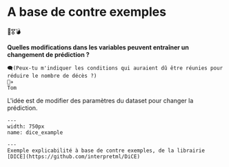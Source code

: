 # A base de contre exemples
🔫🎖️💣

**Quelles modifications dans les variables peuvent entraîner un changement de prédiction ?**

```
🗨️(Peux-tu m'indiquer les conditions qui auraient dû être réunies pour réduire le nombre de décès ?)
👨‍✈️
Tom
```

L'idée est de modifier des paramètres du dataset pour changer la prédiction.

```{figure} ../../../../assets/dice_example.png
---
width: 750px
name: dice_example

---
Exemple explicabilité à base de contre exemples, de la librairie [DICE](https://github.com/interpretml/DiCE)
```